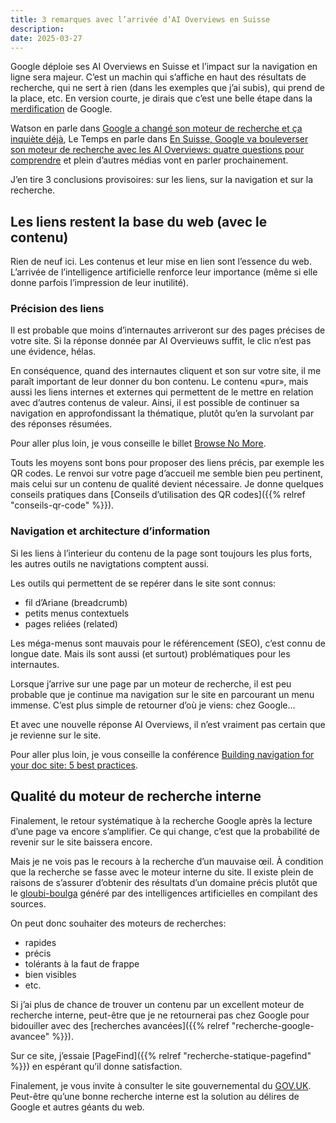 ```yaml
---
title: 3 remarques avec l’arrivée d’AI Overviews en Suisse
description: 
date: 2025-03-27
---
```


Google déploie ses AI Overviews en Suisse et l’impact sur la navigation en ligne sera majeur.
C’est un machin qui s’affiche en haut des résultats de recherche, qui ne sert à rien (dans les exemples que j’ai subis), qui prend de la place, etc.
En version courte, je dirais que c’est une belle étape dans la [merdification](https://ploum.net/2023-06-15-merdification.html) de Google.

Watson en parle dans [Google a changé son moteur de recherche et ça inquiète déjà](https://www.watson.ch/fr/suisse/google/619805212-google-lance-ai-overview-en-suisse-et-ca-inquiete-le-pays), Le Temps en parle dans [En Suisse, Google va bouleverser son moteur de recherche avec les AI Overviews: quatre questions pour comprendre](https://www.letemps.ch/cyber/en-suisse-google-va-bouleverser-son-moteur-de-recherche-avec-les-ai-overviews-quatre-questions-pour-comprendre) et plein d’autres médias vont en parler prochainement.

J’en tire 3 conclusions provisoires: sur les liens, sur la navigation et sur la recherche.

## Les liens restent la base du web (avec le contenu)

Rien de neuf ici.
Les contenus et leur mise en lien sont l’essence du web.
L’arrivée de l’intelligence artificielle renforce leur importance (même si elle donne parfois l’impression de leur inutilité).

### Précision des liens

Il est probable que moins d’internautes arriveront sur des pages précises de votre site.
Si la réponse donnée par AI Overvieuws suffit, le clic n’est pas une évidence, hélas.

En conséquence, quand des internautes cliquent et son sur votre site, il me paraît important de leur donner du bon contenu.
Le contenu «pur», mais aussi les liens internes et externes qui permettent de le mettre en relation avec d’autres contenus de valeur.
Ainsi, il est possible de continuer sa navigation en approfondissant la thématique, plutôt qu’en la survolant par des réponses résumées.

Pour aller plus loin, je vous conseille le billet [Browse No More](https://paulstamatiou.com/browse-no-more).

Touts les moyens sont bons pour proposer des liens précis, par exemple les QR codes.
Le renvoi sur votre page d’accueil me semble bien peu pertinent, mais celui sur un contenu de qualité devient nécessaire.
Je donne quelques conseils pratiques dans [Conseils d’utilisation des QR codes]({{% relref "conseils-qr-code" %}}).

### Navigation et architecture d’information

Si les liens à l’interieur du contenu de la page sont toujours les plus forts, les autres outils ne navigtations comptent aussi.

Les outils qui permettent de se repérer dans le site sont connus:

- fil d’Ariane (breadcrumb)
- petits menus contextuels
- pages reliées (related)

Les méga-menus sont mauvais pour le référencement (SEO), c’est connu de longue date.
Mais ils sont aussi (et surtout) problématiques pour les internautes.

Lorsque j’arrive sur une page par un moteur de recherche, il est peu probable que je continue ma navigation sur le site en parcourant un menu immense.
C’est plus simple de retourner d’où je viens: chez Google...

Et avec une nouvelle réponse AI Overviews, il n’est vraiment pas certain que je revienne sur le site.

Pour aller plus loin, je vous conseille la conférence [Building navigation for your doc site: 5 best practices](https://www.writethedocs.org/videos/na/2017/building-navigation-for-your-doc-site-5-best-practices-tom-johnson/).

## Qualité du moteur de recherche interne

Finalement, le retour systématique à la recherche Google après la lecture d’une page va encore s’amplifier.
Ce qui change, c’est que la probabilité de revenir sur le site baissera encore.

Mais je ne vois pas le recours à la recherche d’un mauvaise œil.
À condition que la recherche se fasse avec le moteur interne du site.
Il existe plein de raisons de s’assurer d’obtenir des résultats d’un domaine précis plutôt que le [gloubi-boulga](https://fr.wikipedia.org/wiki/Gloubi-boulga) généré par des intelligences artificielles en compilant des sources.

On peut donc souhaiter des moteurs de recherches:

- rapides
- précis
- tolérants à la faut de frappe
- bien visibles
- etc.

Si j’ai plus de chance de trouver un contenu par un excellent moteur de recherche interne, peut-être que je ne retournerai pas chez Google pour bidouiller avec des [recherches avancées]({{% relref "recherche-google-avancee" %}}).

Sur ce site, j’essaie [PageFind]({{% relref "recherche-statique-pagefind" %}}) en espérant qu’il donne satisfaction.

Finalement, je vous invite à consulter le site gouvernemental du [GOV.UK](https://www.gov.uk/).
Peut-être qu’une bonne recherche interne est la solution au délires de Google et autres géants du web.
